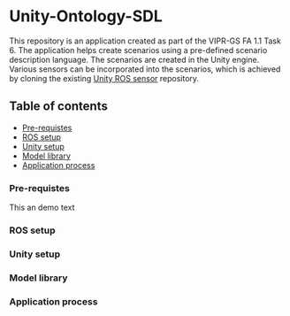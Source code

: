 # Unity-Ontology-SDL
This repository is an application created as part of the VIPR-GS FA 1.1 Task 6. The application helps create scenarios using a pre-defined scenario description language. The scenarios are created in the Unity engine. Various sensors can be incorporated into the scenarios, which is achieved by cloning the existing [Unity ROS sensor](https://github.com/Field-Robotics-Japan/UnitySensors) repository. 

## Table of contents
* [Pre-requistes](#Pre-requistes)
* [ROS setup](#ROS-setup)
* [Unity setup](#Unity-setup)
* [Model library](#Model-library)
* [Application process](#Application-process)


### Pre-requistes
This an demo text
### ROS setup
### Unity setup
### Model library
### Application process
